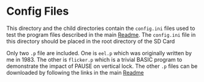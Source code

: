 # Config Files
This directory and the child directories contain the `config.ini` files used to test the program files described in the main [Readme](../README.md). The `config.ini` file in this directory should be placed in the root directory of the SD Card

Only two `.p` file are included. One is `eel.p` which was originally written by me in 1983. The other is `flicker.p` which is a
trivial BASIC program to demonstrate the impact of PAUSE on vertical lock.
The other `.p` files can be downloaded by following the links in the main [Readme](../README.md)
